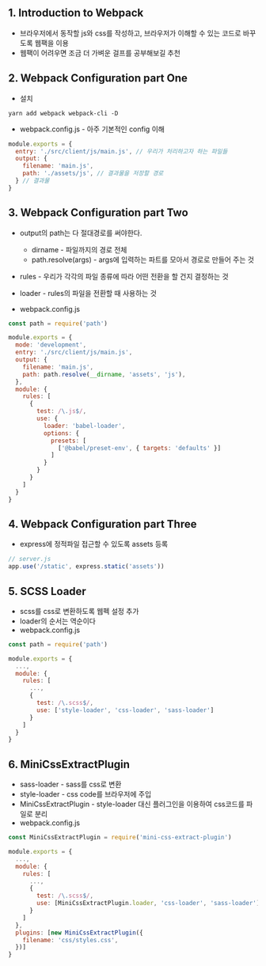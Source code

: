 ## 1. Introduction to Webpack
* 브라우저에서 동작할 js와 css를 작성하고, 브라우저가 이해할 수 있는 코드로 바꾸도록 웹팩을 이용
* 웹팩이 어려우면 조금 더 가벼운 걸프를 공부해보길 추천

## 2. Webpack Configuration part One
* 설치
```
yarn add webpack webpack-cli -D
```

* webpack.config.js - 아주 기본적인 config 이해
```js
module.exports = {
  entry: './src/client/js/main.js', // 우리가 처리하고자 하는 파일들
  output: {
    filename: 'main.js',
    path: './assets/js', // 결과물을 저장할 경로
  } // 결과물
}
```

## 3. Webpack Configuration part Two
* output의 path는 다 절대경로를 써야한다.
  * dirname - 파일까지의 경로 전체
  * path.resolve(args) - args에 입력하는 파트를 모아서 경로로 만들어 주는 것

* rules - 우리가 각각의 파일 종류에 따라 어떤 전환을 할 건지 결정하는 것
* loader - rules의 파일을 전환할 때 사용하는 것

* webpack.config.js
```js
const path = require('path')

module.exports = {
  mode: 'development',
  entry: './src/client/js/main.js',
  output: {
    filename: 'main.js',
    path: path.resolve(__dirname, 'assets', 'js'),
  },
  module: {
    rules: [
      {
        test: /\.js$/,
        use: {
          loader: 'babel-loader',
          options: {
            presets: [
              ['@babel/preset-env', { targets: 'defaults' }]
            ]
          }
        }
      }
    ]
  }
}
```

## 4. Webpack Configuration part Three
* express에 정적파일 접근할 수 있도록 assets 등록
```js
// server.js
app.use('/static', express.static('assets'))
```

## 5. SCSS Loader
* scss를 css로 변환하도록 웹펙 설정 추가
* loader의 순서는 역순이다
* webpack.config.js
```js
const path = require('path')

module.exports = {
  ...,
  module: {
    rules: [
      ...,
      {
        test: /\.scss$/,
        use: ['style-loader', 'css-loader', 'sass-loader']
      }
    ]
  }
}
```

## 6. MiniCssExtractPlugin
* sass-loader - sass를 css로 변환
* style-loader - css code를 브라우저에 주입
* MiniCssExtractPlugin - style-loader 대신 플러그인을 이용하여 css코드를 파일로 분리
* webpack.config.js
```js
const MiniCssExtractPlugin = require('mini-css-extract-plugin')

module.exports = {
  ...,
  module: {
    rules: [
      ...,
      {
        test: /\.scss$/,
        use: [MiniCssExtractPlugin.loader, 'css-loader', 'sass-loader']
      }
    ]
  },
  plugins: [new MiniCssExtractPlugin({
    filename: 'css/styles.css',
  })]
}
```